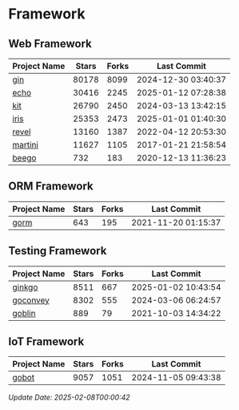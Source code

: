 # Framework

## Web Framework
| Project Name | Stars | Forks | Last Commit |
| ------------ | ----- | ----- | ----------- |
| [gin](https://github.com/gin-gonic/gin) | 80178 | 8099 | 2024-12-30 03:40:37 |
| [echo](https://github.com/labstack/echo) | 30416 | 2245 | 2025-01-12 07:28:38 |
| [kit](https://github.com/go-kit/kit) | 26790 | 2450 | 2024-03-13 13:42:15 |
| [iris](https://github.com/kataras/iris) | 25353 | 2473 | 2025-01-01 01:40:30 |
| [revel](https://github.com/revel/revel) | 13160 | 1387 | 2022-04-12 20:53:30 |
| [martini](https://github.com/go-martini/martini) | 11627 | 1105 | 2017-01-21 21:58:54 |
| [beego](https://github.com/astaxie/beego) | 732 | 183 | 2020-12-13 11:36:23 |

## ORM Framework
| Project Name | Stars | Forks | Last Commit |
| ------------ | ----- | ----- | ----------- |
| [gorm](https://github.com/jinzhu/gorm) | 643 | 195 | 2021-11-20 01:15:37 |

## Testing Framework
| Project Name | Stars | Forks | Last Commit |
| ------------ | ----- | ----- | ----------- |
| [ginkgo](https://github.com/onsi/ginkgo) | 8511 | 667 | 2025-01-02 10:43:54 |
| [goconvey](https://github.com/smartystreets/goconvey) | 8302 | 555 | 2024-03-06 06:24:57 |
| [goblin](https://github.com/franela/goblin) | 889 | 79 | 2021-10-03 14:34:22 |

## IoT Framework
| Project Name | Stars | Forks | Last Commit |
| ------------ | ----- | ----- | ----------- |
| [gobot](https://github.com/hybridgroup/gobot) | 9057 | 1051 | 2024-11-05 09:43:38 |

*Update Date: 2025-02-08T00:00:42*